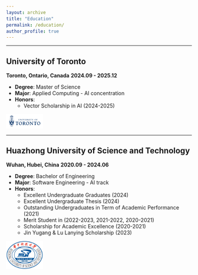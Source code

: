 ```yaml
---
layout: archive
title: "Education"
permalink: /education/
author_profile: true
---
```


--------------

## University of Toronto
**Toronto, Ontario, Canada**
**2024.09 - 2025.12**
- **Degree**: Master of Science
- **Major**: Applied Computing - AI concentration
- **Honors**: 
  - Vector Scholarship in AI (2024-2025)

<img src="../images/ut.png" alt="ut" width="100">

---------------

## Huazhong University of Science and Technology
**Wuhan, Hubei, China**
**2020.09 - 2024.06**
- **Degree**: Bachelor of Engineering
- **Major**: Software Engineering - AI track
- **Honors**: 
  - Excellent Undergraduate Graduates  (2024)
  - Excellent Undergraduate Thesis (2024)
  - Outstanding Undergraduates in Term of Academic Performance (2021)
  - Merit Student in (2022-2023, 2021-2022, 2020-2021)
  - Scholarship for Academic Excellence (2020-2021)
  - Jin Yugang & Lu Lanying Scholarship (2023)
 
<img src="../images/hust.png" alt="hust" width="100">
